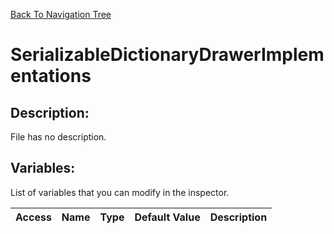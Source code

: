 [Back To Navigation Tree](https://wesleywh.github.io/GameDevRepo/docs/navigation.html)
# SerializableDictionaryDrawerImplementations

## Description:
File has no description.

## Variables:
List of variables that you can modify in the inspector.

|Access|Name|Type|Default Value|Description|
|---|---|---|---|---|
